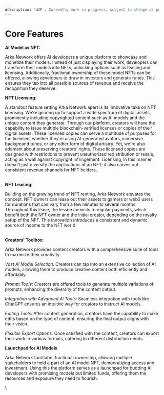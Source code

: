 ```yaml
---
description: 'WIP : Currently work in progress, subject to change as per core contributors'
---
```


# Core Features

**AI Model as NFT:**

Arka Network offers AI developers a unique platform to showcase and monetize their models. Instead of just displaying their work, developers can transform their models into NFTs, unlocking options such as leasing and licensing. Additionally, fractional ownership of these model NFTs can be offered, allowing developers to draw in investors and generate funds. This ensures they tap into all possible sources of revenue and receive the recognition they deserve.

**NFT Licensing:**

A standout feature setting Arka Network apart is its innovative take on NFT licensing. We're gearing up to support a wide spectrum of digital assets, prominently including copyrighted content such as AI models and the unique content they generate. Through our platform, creators will have the capability to issue multiple blockchain-verified licenses or copies of their digital assets. These licensed copies can serve a multitude of purposes for the licensee, whether they're using AI-generated avatars, immersive background tunes, or any other form of digital artistry. Yet, we're also adamant about preserving creators' rights. These licensed copies are designed with restrictions to prevent unauthorized redistribution or resale, acting as a wall against copyright infringement. Licensing, in this manner, doesn't just diversify the applications of an NFT; it also carves out consistent revenue channels for NFT holders.

\
**NFT Leasing:**

Building on the growing trend of NFT renting, Arka Network elevates the concept. NFT owners can lease out their assets to gamers or web3 users for durations that can vary from a few minutes to several months. Throughout this lease, the lessee commits to regular payments, which benefit both the NFT owner and the initial creator, depending on the royalty setup of the NFT. This innovation introduces a consistent and dynamic source of income to the NFT world.

\
**Creators' Toolbox:**

Arka Network provides content creators with a comprehensive suite of tools to maximize their creativity:

_Vast AI Model Selection:_ Creators can tap into an extensive collection of AI models, allowing them to produce creative content both efficiently and affordably.

_Prompt Tools:_ Creators are offered tools to generate multiple variations of prompts, enhancing the diversity of the content output.

_Integration with Advanced AI Tools:_ Seamless integration with tools like ChatGPT ensures an intuitive way for creators to instruct AI models.

_Editing Tools:_ After content generation, creators have the capability to make edits based on the type of content, ensuring the final output aligns with their vision.

_Flexible Export Options:_ Once satisfied with the content, creators can export their work in various formats, catering to different distribution needs.

**Launchpad for AI Models**

Arka Network facilitates fractional ownership, allowing multiple stakeholders to hold a part of an AI model NFT, democratizing access and investment. Using this the platform serves as a launchpad for budding AI developers with promising models but limited funds, offering them the resources and exposure they need to flourish.

\
